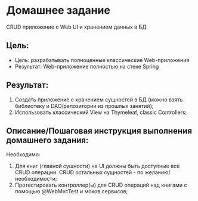 # Домашнее задание
CRUD приложение с Web UI и хранением данных в БД
## Цель:
- Цель: разрабатывать полноценные классические Web-приложения
- Результат: Web-приложение полностью на стеке Spring

## Результат: 
1. Создать приложение с хранением сущностей в БД (можно взять библиотеку и DAO/репозитории из прошлых занятий);
2. Использовать классический View на Thymeleaf, classic Controllers;


## Описание/Пошаговая инструкция выполнения домашнего задания:
Необходимо:

1. Для книг (главной сущности) на UI должны быть доступные все CRUD операции. CRUD остальных сущностей - по желанию/необходимости;
2. Протестировать контроллер(ы) для CRUD операций над книгами с помощью @WebMvcTest и моков сервисов;